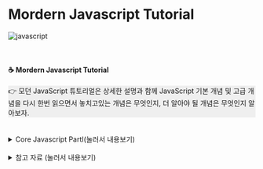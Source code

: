 # Mordern Javascript Tutorial
![javascript](https://img.shields.io/badge/Javascript-Language-blue?logo=javascript)

<br>

#### ☕ Mordern Javascript Tutorial
<div style="background-color: #efefef">
👉 모던 JavaScript 튜토리얼은 상세한 설명과 함께 JavaScript 기본 개념 및 고급 개념을 다시 한번 읽으면서 놓치고있는 개념은 무엇인지, 더 알아야 될 개념은 무엇인지 알아보자.
</div>

<br>

<br>

<details>
<summary> Core Javascript PartⅠ(눌러서 내용보기) </summary>
<div markdown="1">

<details>

<summary> 소개 (눌러서 내용보기) </summary>
<div markdown="2">

##### 진도표

| Number | Title | 격파 여부 | Number | Title | 격파 여부 |
|:--------:|:--------:|:--------:|:--------:|:--------:|:--------:|
|1.1|[자바스크립트란?](https://ko.javascript.info/intro)|o|1.3|[코드 에디터](https://ko.javascript.info/code-editors)|o|
|1.2|[매뉴얼과 명세서](https://ko.javascript.info/manuals-specifications)|o|1.4|[개발자 콘솔](https://ko.javascript.info/devtools)|o|

</div>
</details>

<details>

<summary> 자바스크립트 기초 (눌러서 내용보기) </summary>
<div markdown="2">

##### 진도표

| Number | Title | 격파 여부 | Number | Title | 격파 여부 |
|:--------:|:--------:|:--------:|:--------:|:--------:|:--------:|
|2.1|Hello, world!|o|2.2|코드 구조|o|
|2.3|엄격 모드|o|2.4|변수와 상수|o|
|2.5|자료형|o|2.6|alert, prxmpt, cxnfirm을 이용한 상호작용|o|
|2.7|형 변환|o|2.8|기본 연산자와 수학|o|
|2.9|비교 연산자|x|2.10|조건부 연산자 if와 ?|x|
|2.11|논리 연산자|x|2.12|null 병합 연산자 '??'|x|
|2.13|while과 fxr 반복문|x|2.14|switch문|x|
|2.15|함수|x|2.16|함수 표현식|x|
|2.17|화살표 함수 기초|x|2.18|기초 문법 요약|x|

</div>
</details>


</div>
</details>

<br>

<details>
<summary> 참고 자료 (눌러서 내용보기) </summary>
<div markdown="1">

[모던 JavaScript 튜토리얼](https://ko.javascript.info/)

[Node의 image resize-crop 라이브러리](https://jsdev.kr/t/node-image-resize-crop-sharp/3259)

</div>
</details>
